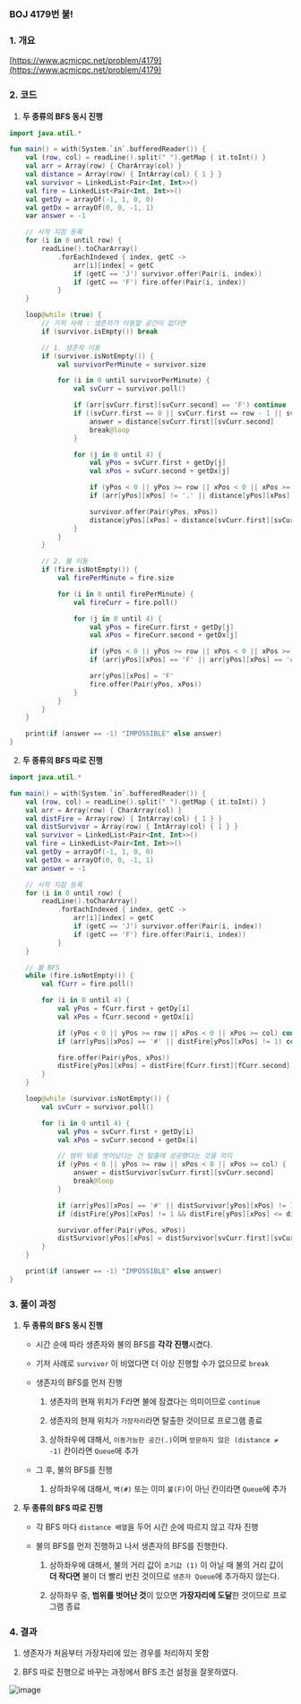 ### BOJ 4179번 불!

### 1. 개요

[https://www.acmicpc.net/problem/4179](https://www.acmicpc.net/problem/4179)

### 2. 코드

1. **두 종류의 BFS 동시 진행**

```kotlin
import java.util.*

fun main() = with(System.`in`.bufferedReader()) {
    val (row, col) = readLine().split(" ").getMap { it.toInt() }
    val arr = Array(row) { CharArray(col) }
    val distance = Array(row) { IntArray(col) { 1 } }
    val survivor = LinkedList<Pair<Int, Int>>()
    val fire = LinkedList<Pair<Int, Int>>()
    val getDy = arrayOf(-1, 1, 0, 0)
    val getDx = arrayOf(0, 0, -1, 1)
    var answer = -1

    // 시작 지점 등록
    for (i in 0 until row) {
        readLine().toCharArray()
            .forEachIndexed { index, getC ->
                arr[i][index] = getC
                if (getC == 'J') survivor.offer(Pair(i, index))
                if (getC == 'F') fire.offer(Pair(i, index))
            }
    }

    loop@while (true) {
        // 기저 사례 : 생존자가 이동할 공간이 없다면
        if (survivor.isEmpty()) break

        // 1. 생존자 이동
        if (survivor.isNotEmpty()) {
            val survivorPerMinute = survivor.size

            for (i in 0 until survivorPerMinute) {
                val svCurr = survivor.poll()

                if (arr[svCurr.first][svCurr.second] == 'F') continue   // 불에 잠겼다면 skip
                if ((svCurr.first == 0 || svCurr.first == row - 1 || svCurr.second == 0 || svCurr.second == col - 1) && arr[svCurr.first][svCurr.second] != 'F') {
                    answer = distance[svCurr.first][svCurr.second]
                    break@loop
                }

                for (j in 0 until 4) {
                    val yPos = svCurr.first + getDy[j]
                    val xPos = svCurr.second + getDx[j]

                    if (yPos < 0 || yPos >= row || xPos < 0 || xPos >= col) continue
                    if (arr[yPos][xPos] != '.' || distance[yPos][xPos] != 1) continue  // 이동 가능한 공간이 아니거나, 이미 이동한 공간이라면 skip

                    survivor.offer(Pair(yPos, xPos))
                    distance[yPos][xPos] = distance[svCurr.first][svCurr.second] + 1
                }
            }
        }

        // 2. 불 이동
        if (fire.isNotEmpty()) {
            val firePerMinute = fire.size

            for (i in 0 until firePerMinute) {
                val fireCurr = fire.poll()

                for (j in 0 until 4) {
                    val yPos = fireCurr.first + getDy[j]
                    val xPos = fireCurr.second + getDx[j]

                    if (yPos < 0 || yPos >= row || xPos < 0 || xPos >= col) continue
                    if (arr[yPos][xPos] == 'F' || arr[yPos][xPos] == '#') continue  // 벽 또는 이미 불

                    arr[yPos][xPos] = 'F'
                    fire.offer(Pair(yPos, xPos))
                }
            }
        }
    }

    print(if (answer == -1) "IMPOSSIBLE" else answer)
}
```

 2. **두 종류의 BFS 따로 진행**

```kotlin
import java.util.*

fun main() = with(System.`in`.bufferedReader()) {
    val (row, col) = readLine().split(" ").getMap { it.toInt() }
    val arr = Array(row) { CharArray(col) }
    val distFire = Array(row) { IntArray(col) { 1 } }
    val distSurvivor = Array(row) { IntArray(col) { 1 } }
    val survivor = LinkedList<Pair<Int, Int>>()
    val fire = LinkedList<Pair<Int, Int>>()
    val getDy = arrayOf(-1, 1, 0, 0)
    val getDx = arrayOf(0, 0, -1, 1)
    var answer = -1

    // 시작 지점 등록
    for (i in 0 until row) {
        readLine().toCharArray()
            .forEachIndexed { index, getC ->
                arr[i][index] = getC
                if (getC == 'J') survivor.offer(Pair(i, index))
                if (getC == 'F') fire.offer(Pair(i, index))
            }
    }

    // 불 BFS
    while (fire.isNotEmpty()) {
        val fCurr = fire.poll()

        for (i in 0 until 4) {
            val yPos = fCurr.first + getDy[i]
            val xPos = fCurr.second + getDx[i]

            if (yPos < 0 || yPos >= row || xPos < 0 || xPos >= col) continue
            if (arr[yPos][xPos] == '#' || distFire[yPos][xPos] != 1) continue

            fire.offer(Pair(yPos, xPos))
            distFire[yPos][xPos] = distFire[fCurr.first][fCurr.second] + 1
        }
    }

    loop@while (survivor.isNotEmpty()) {
        val svCurr = survivor.poll()

        for (i in 0 until 4) {
            val yPos = svCurr.first + getDy[i]
            val xPos = svCurr.second + getDx[i]

            // 범위 밖을 벗어났다는 건 탈출에 성공했다는 것을 의미
            if (yPos < 0 || yPos >= row || xPos < 0 || xPos >= col) {
                answer = distSurvivor[svCurr.first][svCurr.second]
                break@loop
            }

            if (arr[yPos][xPos] == '#' || distSurvivor[yPos][xPos] != 1) continue
            if (distFire[yPos][xPos] != 1 && distFire[yPos][xPos] <= distSurvivor[svCurr.first][svCurr.second] + 1) continue

            survivor.offer(Pair(yPos, xPos))
            distSurvivor[yPos][xPos] = distSurvivor[svCurr.first][svCurr.second] + 1
        }
    }

    print(if (answer == -1) "IMPOSSIBLE" else answer)
}
```

### 3. 풀이 과정

1. **두 종류의 BFS 동시 진행**

    - 시간 순에 따라 생존자와 불의 BFS를 **각각 진행**시켰다.
    
    - 기저 사례로 `survivor` 이 비었다면 더 이상 진행할 수가 없으므로 `break`
    
    - 생존자의 BFS를 먼저 진행
    
        1. 생존자의 현재 위치가 F라면 불에 잠겼다는 의미이므로 `continue`
        
        2. 생존자의 현재 위치가 `가장자리`라면 탈출한 것이므로 프로그램 종료
        
        3. 상하좌우에 대해서, `이동가능한 공간(.)`이며 `방문하지 않은 (distance ≠ -1)` 칸이라면 `Queue`에 추가
        
    - 그 후, 불의 BFS를 진행
    
        1. 상하좌우에 대해서, `벽(#)` 또는 이미 `불(F)`이 아닌 칸이라면 `Queue`에 추가
    
2. **두 종류의 BFS 따로 진행**

    - 각 BFS 마다 `distance 배열`을 두어 시간 순에 따르지 않고 각자 진행
    
    - 불의 BFS를 먼저 진행하고 나서 생존자의 BFS를 진행한다.
    
        1. 상하좌우에 대해서, 불의 거리 값이 `초기값 (1)` 이 아닐 때 불의 거리 값이 **더 작다면** 불이 더 빨리 번진 것이므로 `생존자 Queue`에 추가하지 않는다.
        
        2. 상하좌우 중, **범위를 벗어난 것**이 있으면 **가장자리에 도달**한 것이므로 프로그램 종료
        
### 4. 결과

1. 생존자가 처음부터 가장자리에 있는 경우를 처리하지 못함

2. BFS 따로 진행으로 바꾸는 과정에서 BFS 조건 설정을 잘못하였다.

![image](https://user-images.githubusercontent.com/24761073/88663144-0fa24580-d116-11ea-9d5c-5826fb28485a.png)